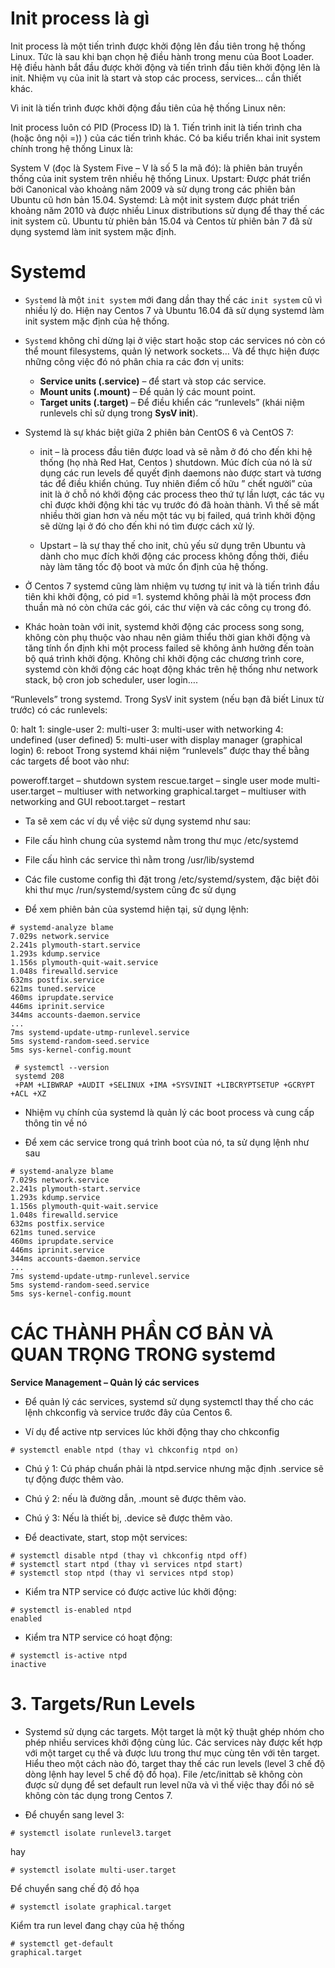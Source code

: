 # **Init process là gì**

Init process là một tiến trình được khởi động lên đầu tiên trong hệ thống Linux. Tức là sau khi bạn chọn hệ điều hành trong menu của Boot Loader. Hệ điều hành bắt đầu được khởi động và tiến trình đầu tiên khởi động lên là init. Nhiệm vụ của init là start và stop các process, services… cần thiết khác.

Vì init là tiến trình được khởi động đầu tiên của hệ thống Linux nên:

Init process luôn có PID (Process ID) là 1.
Tiến trình init là tiến trình cha (hoặc ông nội =)) ) của các tiến trình khác.
Có ba kiểu triển khai init system chính trong hệ thống Linux là:

System V (đọc là System Five – V là số 5 la mã đó): là phiên bản truyền thống của init system trên nhiều hệ thống Linux.
Upstart: Được phát triển bởi Canonical vào khoảng năm 2009 và sử dụng trong các phiên bản Ubuntu cũ hơn bản 15.04.
Systemd: Là một init system được phát triển khoảng năm 2010 và được nhiều Linux distributions sử dụng để thay thế các init system cũ. Ubuntu từ phiên bản 15.04 và Centos từ phiên bản 7 đã sử dụng systemd làm init system mặc định.

# **Systemd**
- `Systemd` là một `init system` mới đang dần thay thế các `init system` cũ vì nhiều lý do. Hiện nay Centos 7 và Ubuntu 16.04 đã sử dụng systemd làm init system mặc định của hệ thống.
- `Systemd` không chỉ dừng lại ở việc start hoặc stop các services nó còn có thể mount filesystems, quản lý network sockets… Và để thực hiện được những công việc đó nó phân chia ra các đơn vị units:
   - **Service units (.service)** – để start và stop các service.
   - **Mount units (.mount)** – Để quản lý các mount point.
   - **Target units (.target)** – Để điều khiển các “runlevels” (khái niệm runlevels chỉ sử dụng trong **SysV init**).

 - Systemd là sự khác biệt giữa 2 phiên bản CentOS 6 và CentOS 7:

    - init – là process đầu tiên được load và sẽ nằm ở đó cho đến khi hệ thống (họ nhà Red Hat, Centos ) shutdown. Múc đích của nó là sử dụng các run levels để quyết định daemons nào được start và tương tác để điều khiển chúng. Tuy nhiên điểm cố hữu ” chết người” của init là ở chỗ nó khởi động các process theo thứ tự lần lượt, các tác vụ chỉ được khởi động khi tác vụ trước đó đã hoàn thành. Vì thế sẽ mất nhiều thời gian hơn và nếu một tác vụ bị failed, quá trình khởi động sẽ dừng lại ở đó cho đến khi nó tìm được cách xử lý.

    - Upstart – là sự thay thế cho init, chủ yếu sử dụng trên Ubuntu và dành cho mục đích khởi động các process không đồng thời, điều này làm tăng tốc độ boot và mức ổn định của hệ thống.

 - Ở Centos 7 systemd cũng làm nhiệm vụ tương tự init và là tiến trình đầu tiên khi khởi động, có pid =1. systemd không phải là một process đơn thuần mà nó còn chứa các gói, các thư viện và các công cụ trong đó. 

 - Khác hoàn toàn với init, systemd khởi động các process song song, không còn phụ thuộc vào nhau nên giảm thiểu thời gian khởi động và tăng tính ổn định khi một process failed sẽ không ảnh hưởng đến toàn bộ quá trình khởi động. Không chỉ khởi động các chương trình core, systemd còn khởi động các hoạt động khác trên hệ thống như network stack, bộ cron job scheduler, user login….

 “Runlevels” trong systemd.
Trong SysV init system (nếu bạn đã biết Linux từ trước) có các runlevels:

0: halt
1: single-user
2: multi-user
3: multi-user with networking
4: undefined (user defined)
5: multi-user with display manager (graphical login)
6: reboot
Trong systemd khái niệm “runlevels” được thay thế bằng các targets để boot vào như:

poweroff.target – shutdown system
rescue.target – single user mode
multi-user.target – multiuser with networking
graphical.target – multiuser with networking and GUI
reboot.target – restart

- Ta sẽ xem các ví dụ về việc sử dụng systemd như sau:

- File cấu hình chung của systemd nằm trong thư mục /etc/systemd

- File cấu hình các service thì nằm trong /usr/lib/systemd

- Các file custome config thì đặt trong /etc/systemd/system, đặc biệt đôi khi thư mục /run/systemd/system cũng đc sử dụng

- Để xem phiên bản của systemd hiện tại, sử dụng lệnh:
 
 ```
 # systemd-analyze blame
7.029s network.service
2.241s plymouth-start.service
1.293s kdump.service
1.156s plymouth-quit-wait.service
1.048s firewalld.service
632ms postfix.service
621ms tuned.service
460ms iprupdate.service
446ms iprinit.service
344ms accounts-daemon.service
...
7ms systemd-update-utmp-runlevel.service
5ms systemd-random-seed.service
5ms sys-kernel-config.mount
```

 ```
  # systemctl --version
  systemd 208
  +PAM +LIBWRAP +AUDIT +SELINUX +IMA +SYSVINIT +LIBCRYPTSETUP +GCRYPT +ACL +XZ
```
- Nhiệm vụ chính của systemd là quản lý các boot process và cung cấp thông tin về nó

- Để xem các service trong quá trình boot của nó, ta sử dụng lệnh như sau

```
# systemd-analyze blame
7.029s network.service
2.241s plymouth-start.service
1.293s kdump.service
1.156s plymouth-quit-wait.service
1.048s firewalld.service
632ms postfix.service
621ms tuned.service
460ms iprupdate.service
446ms iprinit.service
344ms accounts-daemon.service
...
7ms systemd-update-utmp-runlevel.service
5ms systemd-random-seed.service
5ms sys-kernel-config.mount
```
# **CÁC THÀNH PHẦN CƠ BẢN VÀ QUAN TRỌNG TRONG systemd**

**Service Management – Quản lý các services**
- Để quản lý các services, systemd sử dụng systemctl thay thế cho các lệnh chkconfig và service trước đây của Centos 6.

- Ví dụ để active ntp services lúc khởi động thay cho chkconfig

```
# systemctl enable ntpd (thay vì chkconfig ntpd on)
```

- Chú ý 1: Cú pháp chuẩn phải là ntpd.service nhưng mặc định .service sẽ tự động được thêm vào.
- Chú ý 2: nếu là đường dẫn, .mount sẽ được thêm vào.
- Chú ý 3: Nếu là thiết bị,  .device sẽ được thêm vào.

- Để deactivate, start, stop một services:
```
# systemctl disable ntpd (thay vì chkconfig ntpd off)
# systemctl start ntpd (thay vì services ntpd start)
# systemctl stop ntpd (thay vì services ntpd stop)
```
- Kiểm tra NTP service có được active lúc khởi động:
```
# systemctl is-enabled ntpd
enabled
```

- Kiểm tra NTP service có hoạt động:

```
# systemctl is-active ntpd
inactive
```

# **3. Targets/Run Levels** 
- Systemd sử dụng các targets. Một target là một kỹ thuật ghép nhóm cho phép nhiều services khởi động cùng lúc. Các services này được kết hợp với một target cụ thể và được lưu trong thư mục cùng tên với tên target. Hiểu theo một cách nào đó, target thay thế các run levels (level 3 chế độ dòng lệnh hay level 5 chế độ đồ họa). File /etc/inittab sẽ không còn được sử dụng để set default run level nữa và vì thế việc thay đổi nó sẽ không còn tác dụng trong Centos 7.
 
- Để chuyển sang level 3:
```
# systemctl isolate runlevel3.target
```
hay 

```
# systemctl isolate multi-user.target
```
Để chuyển sang chế độ đồ họa 

```
# systemctl isolate graphical.target
```

Kiểm tra run level đang chạy của hệ thống

```
# systemctl get-default
graphical.target
```



